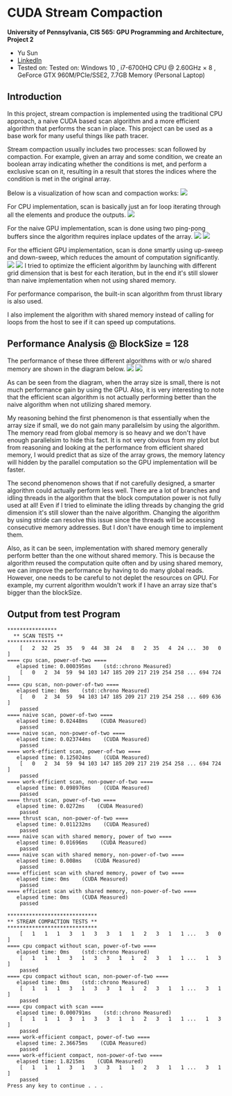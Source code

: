 CUDA Stream Compaction
======================

**University of Pennsylvania, CIS 565: GPU Programming and Architecture, Project 2**

* Yu Sun 
* [LinkedIn](https://www.linkedin.com/in/yusun3/)
* Tested on: Tested on: Windows 10 , i7-6700HQ CPU @ 2.60GHz × 8 , GeForce GTX 960M/PCIe/SSE2, 7.7GB Memory (Personal Laptop)

## Introduction

In this project, stream compaction is implemented using the traditional CPU approach, a naive CUDA based scan algorithm and a more efficient algorithm that performs the scan in place. This project can be used as a base work for many useful things like path tracer. 

Stream compaction usually includes two processes: scan followed by compaction. 
For example, given an array and some condition, we create an boolean array indicating whether the conditions is met, and perform a exclusive scan on it, resulting in
a result that stores the indices where the condition is met in the original array. 

Below is a visualization of how scan and compaction works:
![](img/stream_scan)


For CPU implementation, scan is basically just an for loop iterating through all the elements and produce the outputs.
![](img/cpu.png)

For the naive GPU implementation, scan is done using two ping-pong buffers since the algorithm requires inplace updates of the array.
![](img/naive.png)
![](img/naive_al.png)

For the efficient GPU implementation, scan is done smartly using up-sweep and down-sweep, which reduces the amount of computation significantly. 
![](img/up.png)
![](img/down.png)
I tried to optimize the efficient algorithm by launching with different grid dimension that is best for each iteration, but in the end it's still slower than naive implementation when not using shared memory.

For performance comparison, the built-in scan algorithm from thrust library is also used.

I also implement the algorithm with shared memory instead of calling for loops from the host to see if it can speed up computations.


## Performance Analysis @ BlockSize = 128
The performance of these three different algorithms with or w/o shared memory are shown in the diagram below.
![](img/pw2.png)
![](img/npt.png)

As can be seen from the diagram, when the array size is small, there is not much performance gain by using the GPU. Also, it is very interesting to note that
the efficient scan algorithm is not actually performing better than the naive algorithm when not utilizing shared memory. 

My reasoning behind the first phenomenon is that essentially when the array size if small, we do not gain many parallelsim by using the algorithm. The memory read from global 
memory is so heavy and we don't have enough parallelsim to hide this fact. It is not very obvious from my plot but from reasoning and looking at the performance from efficient shared memory, I would predict that as size of the array grows, the memory latency will hidden by the parallel computation so the GPU implementation will be faster. 

The second phenomenon shows that if not carefully designed, a smarter algorithm could actually perform less well. There are a lot of branches and idling threads in the algorithm that the block computation power is not fully used at all! Even if I tried to eliminate the idling threads by changing the grid dimension it's still slower than the naive algorithm. Changing the algorithm by using stride can resolve this issue since the threads will be accessing consecutive memory addresses. But I don't have enough time to implement them.

Also, as it can be seen, implementation with shared memory generally perform better than the one without shared memory. This is because the algorithm reused the computation quite often and by using shared memory, we can improve the performance by having to do many global reads. However, one needs to be careful to not deplet the resources on GPU. For example, my current algorithm wouldn't work if I have an array size that's bigger than the blockSize.


## Output from test Program

```
****************
  ** SCAN TESTS **
****************
    [   2  32  25  35   9  44  38  24   8   2  35   4  24 ...  30   0 ]
==== cpu scan, power-of-two ====
   elapsed time: 0.000395ms    (std::chrono Measured)
    [   0   2  34  59  94 103 147 185 209 217 219 254 258 ... 694 724 ]
==== cpu scan, non-power-of-two ====
   elapsed time: 0ms    (std::chrono Measured)
    [   0   2  34  59  94 103 147 185 209 217 219 254 258 ... 609 636 ]
    passed
==== naive scan, power-of-two ====
   elapsed time: 0.02448ms    (CUDA Measured)
    passed
==== naive scan, non-power-of-two ====
   elapsed time: 0.023744ms    (CUDA Measured)
    passed
==== work-efficient scan, power-of-two ====
   elapsed time: 0.125024ms    (CUDA Measured)
    [   0   2  34  59  94 103 147 185 209 217 219 254 258 ... 694 724 ]
    passed
==== work-efficient scan, non-power-of-two ====
   elapsed time: 0.098976ms    (CUDA Measured)
    passed
==== thrust scan, power-of-two ====
   elapsed time: 0.0272ms    (CUDA Measured)
    passed
==== thrust scan, non-power-of-two ====
   elapsed time: 0.011232ms    (CUDA Measured)
    passed
==== naive scan with shared memory, power of two ====
   elapsed time: 0.01696ms    (CUDA Measured)
    passed
==== naive scan with shared memory, non-power-of-two ====
   elapsed time: 0.008ms    (CUDA Measured)
    passed
==== efficient scan with shared memory, power of two ====
   elapsed time: 0ms    (CUDA Measured)
    passed
==== efficient scan with shared memory, non-power-of-two ====
   elapsed time: 0ms    (CUDA Measured)
    passed

*****************************
** STREAM COMPACTION TESTS **
*****************************
    [   1   1   1   3   1   3   3   1   1   2   3   1   1 ...   3   0 ]
==== cpu compact without scan, power-of-two ====
   elapsed time: 0ms    (std::chrono Measured)
    [   1   1   1   3   1   3   3   1   1   2   3   1   1 ...   1   3 ]
    passed
==== cpu compact without scan, non-power-of-two ====
   elapsed time: 0ms    (std::chrono Measured)
    [   1   1   1   3   1   3   3   1   1   2   3   1   1 ...   3   1 ]
    passed
==== cpu compact with scan ====
   elapsed time: 0.000791ms    (std::chrono Measured)
    [   1   1   1   3   1   3   3   1   1   2   3   1   1 ...   1   3 ]
    passed
==== work-efficient compact, power-of-two ====
   elapsed time: 2.36675ms    (CUDA Measured)
    passed
==== work-efficient compact, non-power-of-two ====
   elapsed time: 1.8215ms    (CUDA Measured)
    [   1   1   1   3   1   3   3   1   1   2   3   1   1 ...   3   1 ]
    passed
Press any key to continue . . .
```

